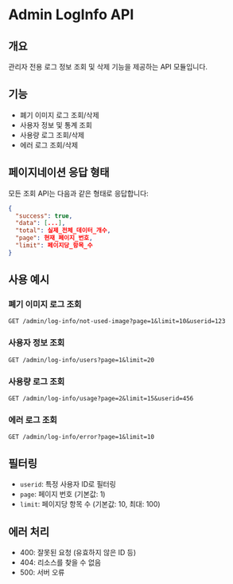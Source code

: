 # Admin LogInfo API

## 개요
관리자 전용 로그 정보 조회 및 삭제 기능을 제공하는 API 모듈입니다.

## 기능
- 폐기 이미지 로그 조회/삭제
- 사용자 정보 및 통계 조회
- 사용량 로그 조회/삭제
- 에러 로그 조회/삭제

## 페이지네이션 응답 형태
모든 조회 API는 다음과 같은 형태로 응답합니다:

```json
{
  "success": true,
  "data": [...],
  "total": 실제_전체_데이터_개수,
  "page": 현재_페이지_번호,
  "limit": 페이지당_항목_수
}
```

## 사용 예시

### 폐기 이미지 로그 조회
```
GET /admin/log-info/not-used-image?page=1&limit=10&userid=123
```

### 사용자 정보 조회
```
GET /admin/log-info/users?page=1&limit=20
```

### 사용량 로그 조회
```
GET /admin/log-info/usage?page=2&limit=15&userid=456
```

### 에러 로그 조회
```
GET /admin/log-info/error?page=1&limit=10
```

## 필터링
- `userid`: 특정 사용자 ID로 필터링
- `page`: 페이지 번호 (기본값: 1)
- `limit`: 페이지당 항목 수 (기본값: 10, 최대: 100)

## 에러 처리
- 400: 잘못된 요청 (유효하지 않은 ID 등)
- 404: 리소스를 찾을 수 없음
- 500: 서버 오류 